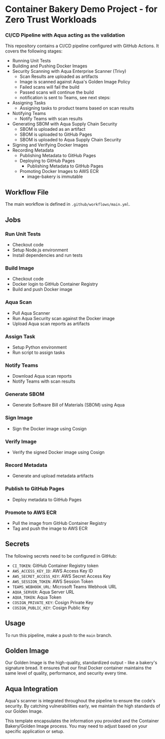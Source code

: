 # Container Bakery Demo Project - for Zero Trust Workloads

### CI/CD Pipeline with Aqua acting as the validation

This repository contains a CI/CD pipeline configured with GitHub Actions. It covers the following stages:

- Running Unit Tests
- Building and Pushing Docker Images
- Security Scanning with Aqua Enterprise Scanner (Trivy)
    - Scan Results are uploaded as artifacts
    - Image is scanned against Aqua's Golden Image Policy
    - Failed scans will fail the build
    - Passed scans will continue the build
    - notification is sent to Teams, see next steps:
- Assigning Tasks
    - Assigning tasks to product teams based on scan results
- Notifying Teams
    - Notify Teams with scan results
- Generating SBOM with Aqua Supply Chain Security
    - SBOM is uploaded as an artifact
    - SBOM is uploaded to GitHub Pages
    - SBOM is uploaded to Aqua Supply Chain Security
- Signing and Verifying Docker Images
- Recording Metadata
    - Publishing Metadata to GitHub Pages
    - Deploying to GitHub Pages
        - Publishing Metadata to GitHub Pages
    - Promoting Docker Images to AWS ECR
        - image-bakery is immutable

## Workflow File

The main workflow is defined in `.github/workflows/main.yml`.

## Jobs

### Run Unit Tests

- Checkout code
- Setup Node.js environment
- Install dependencies and run tests

### Build Image

- Checkout code
- Docker login to GitHub Container Registry
- Build and push Docker image

### Aqua Scan

- Pull Aqua Scanner
- Run Aqua Security scan against the Docker image
- Upload Aqua scan reports as artifacts

### Assign Task

- Setup Python environment
- Run script to assign tasks

### Notify Teams

- Download Aqua scan reports
- Notify Teams with scan results

### Generate SBOM

- Generate Software Bill of Materials (SBOM) using Aqua

### Sign Image

- Sign the Docker image using Cosign

### Verify Image

- Verify the signed Docker image using Cosign

### Record Metadata

- Generate and upload metadata artifacts

### Publish to GitHub Pages

- Deploy metadata to GitHub Pages

### Promote to AWS ECR

- Pull the image from GitHub Container Registry
- Tag and push the image to AWS ECR

## Secrets

The following secrets need to be configured in GitHub:

- `CI_TOKEN`: GitHub Container Registry token
- `AWS_ACCESS_KEY_ID`: AWS Access Key ID
- `AWS_SECRET_ACCESS_KEY`: AWS Secret Access Key
- `AWS_SESSION_TOKEN`: AWS Session Token
- `TEAMS_WEBHOOK_URL`: Microsoft Teams Webhook URL
- `AQUA_SERVER`: Aqua Server URL
- `AQUA_TOKEN`: Aqua Token
- `COSIGN_PRIVATE_KEY`: Cosign Private Key
- `COSIGN_PUBLIC_KEY`: Cosign Public Key

## Usage

To run this pipeline, make a push to the `main` branch.



## Golden Image

Our Golden Image is the high-quality, standardized output - like a bakery's signature bread. It ensures that our final Docker container maintains the same level of quality, performance, and security every time.

## Aqua Integration

Aqua's scanner is integrated throughout the pipeline to ensure the code's security. By catching vulnerabilities early, we maintain the high standards of our Golden Image.

This template encapsulates the information you provided and the Container Bakery/Golden Image process. You may need to adjust based on your specific application or setup.




